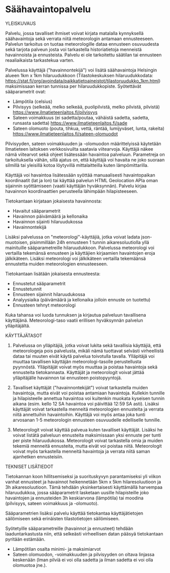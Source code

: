 # Säähavaintopalvelu
YLEISKUVAUS

Palvelu, jossa tavalliset ihmiset voivat kirjata matalalla kynnyksellä säähavaintoja sekä verrata niitä meteorologin antamaan ennusteeseen. Palvelun tarkoitus on tuotaa meteorologille dataa ennusteen osuvuudesta sekä tarjota palveun josta voi tarkastella historiatietoja menneistä havainnoista ja ennusteista. Palvelu ei ole tarkoitettu säätilan tai ennusteen reaaliaikaista tarkastekua varten.

Palvelussa käyttäjä ("havainnontekijä") voi lisätä säähavaintoja Helsingin alueen 1km x 1km hilaruudukkoon (Tilastokeskuksen hilaruudukkodata: https://stat.fi/org/avoindata/paikkatietoaineistot/tilastoruudukko_1km.html) maksimissaan kerran tunnissa per hilaruudukkopiste. Syötettävät sääparametrit ovat:
- Lämpötila (celsius)
- Pilvisyys (selkeää, melko selkeää, puolipilvistä, melko pilvistä, pilvistä) https://www.ilmatieteenlaitos.fi/pilvisyys
- Sateen voimakkuus (ei sadetta/poutaa, vähäistä sadetta, sadetta, runsasta sadetta) https://www.ilmatieteenlaitos.fi/sade
- Sateen olomuoto (pouta, tihkua, vettä, räntää, lumijyväset, lunta, rakeita) https://www.ilmatieteenlaitos.fi/sateen-olomuodot
  
Pilvisyyden, sateen voimakkuuden ja -olomuodon määrittelyissä käytetään Ilmatieteen laitoksen verkkosivuilta saatavia viitearvoja. Käyttäjä näkee nämä viitearvot sekä ohjeet lisätessään havaintoa palveluun. Parametreja on tarkoituksella vähän, sillä ajatus on, että käyttäjä voi havaita ne joko suoraan silmillä tai yleisillä kotoa löytyvillä mittalaitteilla kuten lämpömittarilla.

Käyttäjä voi havaintoa lisätessään syöttää manuaalisesti havaintopaikan koordinaatit (lat ja lon) tai käyttää palvelun HTML Geolocation APIa oman sijainnin syöttämiseen (vaatii käyttäjän hyväksynnän). Palvelu kirjaa havainnon koordinaattien perusteella lähimpään hilapisteeseen.

Tietokantaan kirjataan jokaisesta havainnosta:
- Havaitut sääparametrit
- Havainnon päivämäärä ja kellonaika
- Havainnon sijainti hilaruudukossa
- Havainnontekijä

Lisäksi palvelussa on "meteorologi"-käyttäjiä, jotka voivat ladata json-muotoisen, pisimmillään 24h ennusteen 1 tunnin aikaresoluutiolla yllä mainituille sääparametreille hilaruudukkoon. Palvelussa meteorologi voi vertailla tekemänsä ennusteen ja käyttäjien kirjaamien havaintojen eroja jälkikäteen. Lisäksi meteorologi voi jälkikäteen vertailla tekemäänsä ennustetta muiden meteorologien ennusteeseen.

Tietokantaan lisätään jokaisesta ennusteesta:
- Ennustetut sääparametrit
- Ennustetunnit
- Ennusteen sijainnit hilaruudukossa
- Analyysiaika (päivämäärä ja kellonaika jolloin ennuste on tuotettu)
- Ennusteen tehnyt meteorologi

Kuka tahansa voi luoda tunnuksen ja kirjautua palveluun tavallisena käyttäjänä. Meteorologi-taso vaatii erillisen hyväksynnän palvelun ylläpitäjältä.

KÄYTTÄJÄTASOT

1. Palvelussa on ylläpitäjiä, jotka voivat lukita sekä tavallisia käyttäjiä, että meteorologeja pois palvelusta, mikäli nämä tuottavat selvästi virheellistä dataa tai muuten eivät käytä palvelua toivotulla tavalla. Ylläpitäjä voi muuttaa tavallisen käyttäjän meteorologi-tasolle perustellusta pyynnöstä. Ylläpitäjät voivat myös muuttaa ja poistaa havaintoja sekä ennusteita tietokannasta. Käyttäjät ja meteorologit voivat jättää ylläpitäjälle havainnon tai ennusteen poistopyyntojä.

2. Tavalliset käyttäjät ("havainnontekijät") voivat tarkastella muiden havaintoja, mutta eivät voi poistaa antamiaan havaintoja. Kullekin tunnille ja hilapisteelle annettua havaintoa voi kuitenkin muokata kyseisen tunnin aikana (esim. kello 12 SA havaintoa voi päivittää 12:59 SA asti). Lisäksi käyttäjät voivat tarkastella menneitä meteorologien ennusteita ja verrata niitä annettuihin havaintoihin. Käyttäjä voi myös antaa joka tunti arvosanan 1-5 meteorologin ennusteen osuvuudelle edelliselle tunnille.

3. Meteorologit voivat käyttää palveua kuten tavalliset käyttäjät. Lisäksi he voivat listätä palveluun ennusteita maksimissaan yksi ennuste per tunti per piste hilaruudukossa. Meteorologit voivat tarkastella omia ja muiden tekemiä menneitä ennusteita, mutta eivät voi poistaa niitä. Meteorologit voivat myös tarkastella menneitä havaintoja ja verrata niitä saman ajanhetken ennusteisiin.

TEKNISET LISÄTIEDOT

Tietokannan koon hillitsemiseksi ja suorituskyvyn parantamiseksi yli viikon vanhat ennusteet ja havainnot heikennetään 5km x 5km hilaresoluutioon ja 3h aikaresoluutioon. Tämä tehdään yksinkertaisesti käyttämällä harvempaa hilaruudukkoa, jossa sääparametrit lasketaan uusille hilapisteille joko havaintojen ja ennusteiden 3h keskiarvona (lämpötila) tai moodina (pilvisyys, sateen voimakkuus ja -olomuoto).

Sääparametrien lisäksi palvelu käyttää tietokantaa käyttäjätietojen säilömiseen sekä erinäisten tilastotietojen säilömiseen.

Syötetyille sääparametreille (havainnot ja ennusteet) tehdään laaduntarkastusta niin, että selkeästi virheellisen datan pääsyä tietokantaan pyritään estämään.
- Lämpötilan osalta minimi- ja maksimiarvot
- Sateen olomuodon, -voimakkuuden ja pilvisyyden on oltava linjassa keskenään (lman pilviä ei voi olla sadetta ja ilman sadetta ei voi olla olomuotoa jne.).
